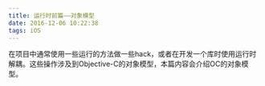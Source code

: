 ```yaml
---
title: 运行时前篇——对象模型
date: 2016-12-06 10:22:38
tags: iOS
---
```


在项目中通常使用一些运行的方法做一些hack，或者在开发一个库时使用运行时解耦。这些操作涉及到Objective-C的对象模型，本篇内容会介绍OC的对象模型。
